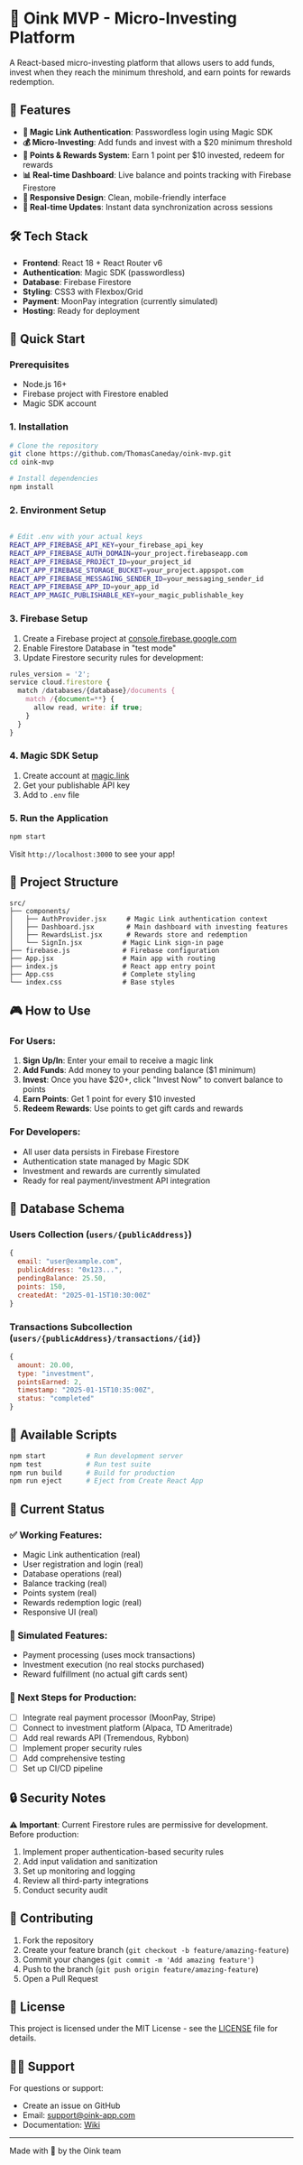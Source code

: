 # 🐷 Oink MVP - Micro-Investing Platform

A React-based micro-investing platform that allows users to add funds, invest when they reach the minimum threshold, and earn points for rewards redemption.

## 🌟 Features

- **🔐 Magic Link Authentication**: Passwordless login using Magic SDK
- **💰 Micro-Investing**: Add funds and invest with a $20 minimum threshold
- **🎯 Points & Rewards System**: Earn 1 point per $10 invested, redeem for rewards
- **📊 Real-time Dashboard**: Live balance and points tracking with Firebase Firestore
- **📱 Responsive Design**: Clean, mobile-friendly interface
- **🔄 Real-time Updates**: Instant data synchronization across sessions

## 🛠️ Tech Stack

- **Frontend**: React 18 + React Router v6
- **Authentication**: Magic SDK (passwordless)
- **Database**: Firebase Firestore
- **Styling**: CSS3 with Flexbox/Grid
- **Payment**: MoonPay integration (currently simulated)
- **Hosting**: Ready for deployment

## 🚀 Quick Start

### Prerequisites
- Node.js 16+ 
- Firebase project with Firestore enabled
- Magic SDK account

### 1. Installation
```bash
# Clone the repository
git clone https://github.com/ThomasCaneday/oink-mvp.git
cd oink-mvp

# Install dependencies
npm install
```

### 2. Environment Setup
```bash

# Edit .env with your actual keys
REACT_APP_FIREBASE_API_KEY=your_firebase_api_key
REACT_APP_FIREBASE_AUTH_DOMAIN=your_project.firebaseapp.com
REACT_APP_FIREBASE_PROJECT_ID=your_project_id
REACT_APP_FIREBASE_STORAGE_BUCKET=your_project.appspot.com
REACT_APP_FIREBASE_MESSAGING_SENDER_ID=your_messaging_sender_id
REACT_APP_FIREBASE_APP_ID=your_app_id
REACT_APP_MAGIC_PUBLISHABLE_KEY=your_magic_publishable_key
```

### 3. Firebase Setup
1. Create a Firebase project at [console.firebase.google.com](https://console.firebase.google.com)
2. Enable Firestore Database in "test mode"
3. Update Firestore security rules for development:
```javascript
rules_version = '2';
service cloud.firestore {
  match /databases/{database}/documents {
    match /{document=**} {
      allow read, write: if true;
    }
  }
}
```

### 4. Magic SDK Setup
1. Create account at [magic.link](https://magic.link)
2. Get your publishable API key
3. Add to `.env` file

### 5. Run the Application
```bash
npm start
```
Visit `http://localhost:3000` to see your app!

## 📁 Project Structure

```
src/
├── components/
│   ├── AuthProvider.jsx     # Magic Link authentication context
│   ├── Dashboard.jsx        # Main dashboard with investing features
│   ├── RewardsList.jsx      # Rewards store and redemption
│   └── SignIn.jsx          # Magic Link sign-in page
├── firebase.js             # Firebase configuration
├── App.jsx                 # Main app with routing
├── index.js                # React app entry point
├── App.css                 # Complete styling
└── index.css               # Base styles
```

## 🎮 How to Use

### For Users:
1. **Sign Up/In**: Enter your email to receive a magic link
2. **Add Funds**: Add money to your pending balance ($1 minimum)
3. **Invest**: Once you have $20+, click "Invest Now" to convert balance to points
4. **Earn Points**: Get 1 point for every $10 invested
5. **Redeem Rewards**: Use points to get gift cards and rewards

### For Developers:
- All user data persists in Firebase Firestore
- Authentication state managed by Magic SDK
- Investment and rewards are currently simulated
- Ready for real payment/investment API integration

## 💾 Database Schema

### Users Collection (`users/{publicAddress}`)
```javascript
{
  email: "user@example.com",
  publicAddress: "0x123...",
  pendingBalance: 25.50,
  points: 150,
  createdAt: "2025-01-15T10:30:00Z"
}
```

### Transactions Subcollection (`users/{publicAddress}/transactions/{id}`)
```javascript
{
  amount: 20.00,
  type: "investment",
  pointsEarned: 2,
  timestamp: "2025-01-15T10:35:00Z",
  status: "completed"
}
```

## 🔧 Available Scripts

```bash
npm start          # Run development server
npm test           # Run test suite
npm run build      # Build for production
npm run eject      # Eject from Create React App
```

## 🚧 Current Status

### ✅ Working Features:
- Magic Link authentication (real)
- User registration and login (real)
- Database operations (real)
- Balance tracking (real)
- Points system (real)
- Rewards redemption logic (real)
- Responsive UI (real)

### 🔄 Simulated Features:
- Payment processing (uses mock transactions)
- Investment execution (no real stocks purchased)
- Reward fulfillment (no actual gift cards sent)

### 🎯 Next Steps for Production:
- [ ] Integrate real payment processor (MoonPay, Stripe)
- [ ] Connect to investment platform (Alpaca, TD Ameritrade)
- [ ] Add real rewards API (Tremendous, Rybbon)
- [ ] Implement proper security rules
- [ ] Add comprehensive testing
- [ ] Set up CI/CD pipeline

## 🔒 Security Notes

**⚠️ Important**: Current Firestore rules are permissive for development. Before production:

1. Implement proper authentication-based security rules
2. Add input validation and sanitization
3. Set up monitoring and logging
4. Review all third-party integrations
5. Conduct security audit

## 🤝 Contributing

1. Fork the repository
2. Create your feature branch (`git checkout -b feature/amazing-feature`)
3. Commit your changes (`git commit -m 'Add amazing feature'`)
4. Push to the branch (`git push origin feature/amazing-feature`)
5. Open a Pull Request

## 📝 License

This project is licensed under the MIT License - see the [LICENSE](LICENSE) file for details.

## 🙋‍♂️ Support

For questions or support:
- Create an issue on GitHub
- Email: support@oink-app.com
- Documentation: [Wiki](https://github.com/ThomasCaneday/oink-mvp/wiki)

---

Made with 🩷 by the Oink team

